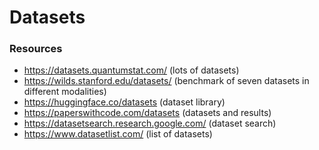# Datasets

### Resources

- https://datasets.quantumstat.com/ (lots of datasets)
- https://wilds.stanford.edu/datasets/ (benchmark of seven datasets in different modalities)
- https://huggingface.co/datasets (dataset library)
- https://paperswithcode.com/datasets (datasets and results)
- https://datasetsearch.research.google.com/ (dataset search)
- https://www.datasetlist.com/ (list of datasets)
